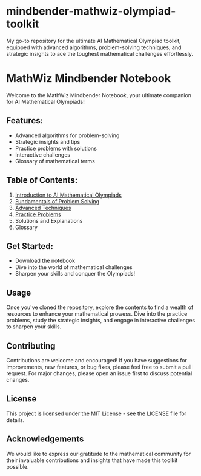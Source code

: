 # mindbender-mathwiz-olympiad-toolkit
My go-to repository for the ultimate AI Mathematical Olympiad toolkit, equipped with advanced algorithms, problem-solving techniques, and strategic insights to ace the toughest mathematical challenges effortlessly.

# MathWiz Mindbender Notebook

Welcome to the MathWiz Mindbender Notebook, your ultimate companion for AI Mathematical Olympiads!

## Features:

- Advanced algorithms for problem-solving
- Strategic insights and tips
- Practice problems with solutions
- Interactive challenges
- Glossary of mathematical terms

## Table of Contents:

1. [Introduction to AI Mathematical Olympiads](docs/introduction.md) 
2. [Fundamentals of Problem Solving](docs/fundamental_of_problem_solving.md) 
3. [Advanced Techniques](docs/advanced_techniques.md) 
4. [Practice Problems](docs/practice_problems.md) 
5. Solutions and Explanations
6. Glossary

## Get Started:

- Download the notebook
- Dive into the world of mathematical challenges
- Sharpen your skills and conquer the Olympiads!

## Usage
Once you've cloned the repository, explore the contents to find a wealth of resources to enhance your mathematical prowess. Dive into the practice problems, study the strategic insights, and engage in interactive challenges to sharpen your skills.

## Contributing
Contributions are welcome and encouraged! If you have suggestions for improvements, new features, or bug fixes, please feel free to submit a pull request. For major changes, please open an issue first to discuss potential changes.

## License
This project is licensed under the MIT License - see the LICENSE file for details.

## Acknowledgements
We would like to express our gratitude to the mathematical community for their invaluable contributions and insights that have made this toolkit possible.
